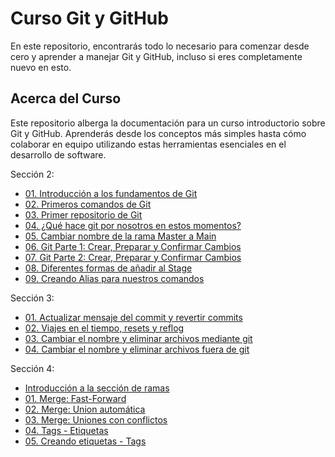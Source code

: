 # Curso Git y GitHub

En este repositorio, encontrarás todo lo necesario para comenzar desde cero y aprender a manejar Git y GitHub, incluso si eres completamente nuevo en esto.

## Acerca del Curso

Este repositorio alberga la documentación para un curso introductorio sobre Git y GitHub. Aprenderás desde los conceptos más simples hasta cómo colaborar en equipo utilizando estas herramientas esenciales en el desarrollo de software.

Sección 2:
* [01. Introducción a los fundamentos de Git](https://github.com/KIRIL13POK/GIT_GitHub/blob/main/Secci%C3%B3n_2/01_introduccionFundamentosGit.md)
* [02. Primeros comandos de Git](https://github.com/KIRIL13POK/GIT_GitHub/blob/main/Secci%C3%B3n_2/02_primerosComandos.md)
* [03. Primer repositorio de Git](https://github.com/KIRIL13POK/GIT_GitHub/blob/main/Secci%C3%B3n_2/03_nuestroPrimerRepositorioEnGit.md)
* [04. ¿Qué hace git por nosotros en estos momentos?](https://github.com/KIRIL13POK/GIT_GitHub/blob/main/Secci%C3%B3n_2/04_queHaceGitPorNosotros.md)
* [05. Cambiar nombre de la rama Master a Main](https://github.com/KIRIL13POK/GIT_GitHub/blob/main/Secci%C3%B3n_2/05_cambiar_nombre_de_la_rama.md)
* [06. Git Parte 1: Crear, Preparar y Confirmar Cambios](https://github.com/KIRIL13POK/GIT_GitHub/blob/main/Secci%C3%B3n_2/06_Git_CrearPrepararConfirmarCambios.md)
* [07. Git Parte 2: Crear, Preparar y Confirmar Cambios](https://github.com/KIRIL13POK/GIT_GitHub/blob/main/Secci%C3%B3n_2/07_Parte2_Git_CrearPrepararConfirmarCambios.md)
* [08. Diferentes formas de añadir al Stage](https://github.com/KIRIL13POK/GIT_GitHub/blob/main/Secci%C3%B3n_2/08_GestionDeArchivosYCarpetasEnGitAgregarComodinesYDirectoriosVacios.md)
* [09. Creando Alias para nuestros comandos](https://github.com/KIRIL13POK/GIT_GitHub/blob/main/Secci%C3%B3n_2/09_CreandoAliasParaComandos.md)

  
Sección 3:
* [01. Actualizar mensaje del commit y revertir commits](https://github.com/KIRIL13POK/GIT_GitHub/blob/main/Secci%C3%B3n_3/01_actualizarCommitYRevertirCommits.md)
* [02. Viajes en el tiempo, resets y reflog](https://github.com/KIRIL13POK/GIT_GitHub/blob/main/Secci%C3%B3n_3/02_viajesEnElTiempoResetsYReflog.md)
* [03. Cambiar el nombre y eliminar archivos mediante git ](https://github.com/KIRIL13POK/GIT_GitHub/blob/main/Secci%C3%B3n_3/03_CambiarElNombreYEliminarArchivosMedianteGit.md)
* [04. Cambiar el nombre y eliminar archivos fuera de git](https://github.com/KIRIL13POK/GIT_GitHub/blob/main/Secci%C3%B3n_3/04_cambiarElNombreYEliminarArchivosFueraDeGit.md)

Sección 4:
* [ Introducción a la sección de ramas ](https://github.com/KIRIL13POK/GIT_GitHub/blob/main/Secci%C3%B3n_4/seccion4GestionDeRamasEnUnSistemaDeControlDeVersionesGit.md)
* [01. Merge: Fast-Forward](https://github.com/KIRIL13POK/GIT_GitHub/blob/main/Secci%C3%B3n_4/01_mergeFastForward.md)
* [02. Merge: Union automática](https://github.com/KIRIL13POK/GIT_GitHub/blob/main/Secci%C3%B3n_4/02_mergeUnionAutomatica.md)
* [03. Merge: Uniones con conflictos](https://github.com/KIRIL13POK/GIT_GitHub/blob/main/Secci%C3%B3n_4/03_mergeUnionesConConflictos.md)
* [04. Tags - Etiquetas](https://github.com/KIRIL13POK/GIT_GitHub/blob/main/Secci%C3%B3n_4/04_tagsEtiquetas.md)
* [05. Creando etiquetas - Tags](https://github.com/KIRIL13POK/GIT_GitHub/blob/main/Secci%C3%B3n_4/05_creacionDeEtiquetas.md#git-tag--a-v10-hash--m-mensaje)


